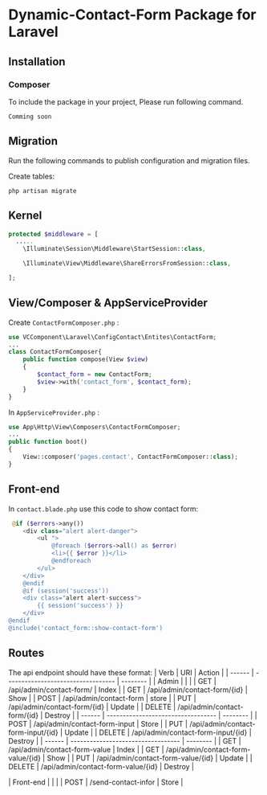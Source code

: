 # Dynamic-Contact-Form Package for Laravel

## Installation

### Composer

To include the package in your project, Please run following command.

```
Comming soon
```

## Migration

Run the following commands to publish configuration and migration files.


Create tables:

```
php artisan migrate
```
## Kernel

```php
protected $middleware = [
  .....
    \Illuminate\Session\Middleware\StartSession::class,

    \Illuminate\View\Middleware\ShareErrorsFromSession::class,

];
```
## View/Composer & AppServiceProvider
Create ```ContactFormComposer.php``` :
```php
use VCComponent\Laravel\ConfigContact\Entites\ContactForm;
...
class ContactFormComposer{
    public function compose(View $view)
    {
        $contact_form = new ContactForm;
        $view->with('contact_form', $contact_form);
    }
}
```
In ```AppServiceProvider.php``` :
```php
use App\Http\View\Composers\ContactFormComposer;
...
public function boot()
{
    View::composer('pages.contact', ContactFormComposer::class);
}
```
## Front-end
In `contact.blade.php` use this code to show contact form:
```php
 @if ($errors->any())
    <div class="alert alert-danger">
        <ul ">
            @foreach ($errors->all() as $error)
            <li>{{ $error }}</li>
            @endforeach
        </ul>
    </div>
    @endif
    @if (session('success'))
    <div class="alert alert-success">
        {{ session('success') }}
    </div>
@endif
@include('contact_form::show-contact-form')

```
## Routes

The api endpoint should have these format:
| Verb   | URI                                | Action   |
| ------ | ---------------------------------- | -------- |
| Admin  |                                    |          |
| GET    | /api/admin/contact-form/           | Index    |
| GET    | /api/admin/contact-form/{id}       | Show     |
| POST   | /api/admin/contact-form            | store    |
| PUT    | /api/admin/contact-form/{id}       | Update   |
| DELETE | /api/admin/contact-form/{id}       | Destroy  |
| ------ | ---------------------------------- | -------- |
| POST   | /api/admin/contact-form-input      | Store    |
| PUT    | /api/admin/contact-form-input/{id} | Update   |
| DELETE | /api/admin/contact-form-input/{id} | Destroy  |
| ------ | ---------------------------------- | -------- |
| GET    | /api/admin/contact-form-value      | Index    |
| GET    | /api/admin/contact-form-value/{id} | Show     |
| PUT    | /api/admin/contact-form-value/{id} | Update   |
| DELETE | /api/admin/contact-form-value/{id} | Destroy  |

| Front-end |                                    |          |
| POST      | /send-contact-infor                | Store    |




